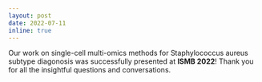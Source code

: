 ```yaml
---
layout: post
date: 2022-07-11
inline: true
---
```


Our work on single-cell multi-omics methods for Staphylococcus aureus subtype diagonosis was successfully presented at <b>ISMB 2022</b>! Thank you for all the insightful questions and conversations.
